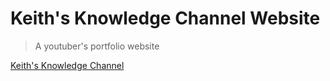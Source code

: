 # Keith's Knowledge Channel Website

> A youtuber's portfolio website

[Keith's Knowledge Channel](https://www.youtube.com/channel/UCl3SKiwzulq380SWH2wR5FA)
